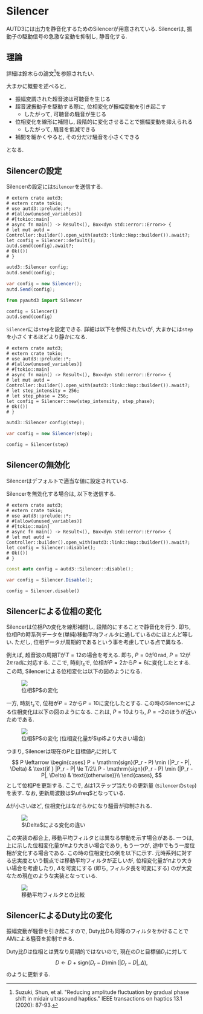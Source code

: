 # Silencer

AUTD3には出力を静音化するためのSilencerが用意されている.
Silencerは, 振動子の駆動信号の急激な変動を抑制し, 静音化する.

## 理論

詳細は鈴木らの論文[^suzuki2020]を参照されたい.

大まかに概要を述べると, 

* 振幅変調された超音波は可聴音を生じる
* 超音波振動子を駆動する際に, 位相変化が振幅変動を引き起こす
    * したがって, 可聴音の騒音が生じる
* 位相変化を線形に補間し, 段階的に変化させることで振幅変動を抑えられる
    * したがって, 騒音を低減できる
* 補間を細かくやると, その分だけ騒音を小さくできる

となる.

## Silencerの設定

Silencerの設定には`Silencer`を送信する.

```rust,edition2021
# extern crate autd3;
# extern crate tokio;
# use autd3::prelude::*;
# #[allow(unused_variables)]
# #[tokio::main]
# async fn main() -> Result<(), Box<dyn std::error::Error>> {
# let mut autd = Controller::builder().open_with(autd3::link::Nop::builder()).await?;
let config = Silencer::default();
autd.send(config).await?;
# Ok(())
# }
```

```cpp
autd3::Silencer config;
autd.send(config);
```

```cs
var config = new Silencer();
autd.Send(config);
```

```python
from pyautd3 import Silencer

config = Silencer()
autd.send(config)
```

`Silencer`には`step`を設定できる.
詳細は以下を参照されたいが, 大まかには`step`を小さくするほどより静かになる.

```rust,edition2021
# extern crate autd3;
# extern crate tokio;
# use autd3::prelude::*;
# #[allow(unused_variables)]
# #[tokio::main]
# async fn main() -> Result<(), Box<dyn std::error::Error>> {
# let mut autd = Controller::builder().open_with(autd3::link::Nop::builder()).await?;
# let step_intensity = 256;
# let step_phase = 256;
let config = Silencer::new(step_intensity, step_phase);
# Ok(())
# }
```

```cpp
autd3::Silencer config(step);
```

```cs
var config = new Silencer(step);
```

```python
config = Silencer(step)
```

## Silencerの無効化

Silencerはデフォルトで適当な値に設定されている.

Silencerを無効化する場合は, 以下を送信する.

```rust,edition2021
# extern crate autd3;
# extern crate tokio;
# use autd3::prelude::*;
# #[allow(unused_variables)]
# #[tokio::main]
# async fn main() -> Result<(), Box<dyn std::error::Error>> {
# let mut autd = Controller::builder().open_with(autd3::link::Nop::builder()).await?;
let config = Silencer::disable();
# Ok(())
# }
```

```cpp
const auto config = autd3::Silencer::disable();
```

```cs
var config = Silencer.Disable();
```

```python
config = Silencer.disable()
```

## Silencerによる位相の変化

Silencerは位相$P$の変化を線形補間し, 段階的にすることで静音化を行う.
即ち, 位相$P$の時系列データを(単純)移動平均フィルタに通しているのにほとんど等しい.
ただし, 位相データが周期的であるという事を考慮している点で異なる.

例えば, 超音波の周期$T$が$T=12$の場合を考える. 即ち, $P=0$が$0\,\mathrm{rad}$, $P=12$が$2\pi\,\mathrm{rad}$に対応する. 
ここで, 時刻$t_s$で, 位相が$P=2$から$P=6$に変化したとする.
この時, Silencerによる位相変化は以下の図のようになる.

<figure>
  <img src="../fig/Users_Manual/silent/phase.svg"/>
<figcaption>位相$P$の変化</figcaption>
</figure>

一方, 時刻$t_s$で, 位相が$P=2$から$P=10$に変化したとする.
この時のSilencerによる位相変化は以下の図のようになる.
これは, $P=10$よりも, $P=-2$のほうが近いためである.

<figure>
  <img src="../fig/Users_Manual/silent/phase2.svg"/>
<figcaption>位相$P$の変化 (位相変化量が$\pi$より大きい場合)</figcaption>
</figure>

つまり, Silencerは現在の$P$と目標値$P_r$に対して
$$
    P \leftarrow \begin{cases}
        P + \mathrm{sign}(P_r - P) \min (|P_r - P|, \Delta) & \text{if } |P_r - P| \le T/2\\
        P - \mathrm{sign}(P_r - P) \min (|P_r - P|, \Delta) & \text{(otherwise)}\\
    \end{cases},
$$
として位相$P$を更新する.
ここで, $\Delta$は1ステップ当たりの更新量 (`Silencer`の`step`) を表す.
なお, 更新周波数は$\ufreq$となっている.

$\Delta$が小さいほど, 位相変化はなだらかになり騒音が抑制される.

<figure>
  <img src="../fig/Users_Manual/silent/duty.svg"/>
<figcaption>$\Delta$による変化の違い</figcaption>
</figure>

この実装の都合上, 移動平均フィルタとは異なる挙動を示す場合がある.
一つは, 上に示した位相変化量が$\pi$より大きい場合であり, もう一つが, 途中でもう一度位相が変化する場合である.
この時の位相変化の例を以下に示す.
元時系列に対する忠実度という観点では移動平均フィルタが正しいが, 位相変化量が$\pi$より大きい場合を考慮したり, $\Delta$を可変にする (即ち, フィルタ長を可変にする) のが大変なため現在のような実装となっている.

<figure>
  <img src="../fig/Users_Manual/silent/mean.svg"/>
<figcaption>移動平均フィルタとの比較</figcaption>
</figure>

## SilencerによるDuty比の変化

振幅変動が騒音を引き起こすので, Duty比$D$も同等のフィルタをかけることでAMによる騒音を抑制できる.

Duty比$D$は位相とは異なり周期的ではないので, 現在の$D$と目標値$D_r$に対して
$$
    D \leftarrow D + \mathrm{sign}(D_r - D) \min (|D_r - D|, \Delta),
$$
のように更新する.

[^suzuki2020]: Suzuki, Shun, et al. "Reducing amplitude fluctuation by gradual phase shift in midair ultrasound haptics." IEEE transactions on haptics 13.1 (2020): 87-93.
